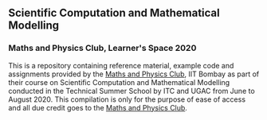## Scientific Computation and Mathematical Modelling

### Maths and Physics Club, Learner's Space 2020

This is a repository containing reference material, example code and assignments provided by the [Maths and Physics Club](https://github.com/mnp-club), IIT Bombay as part of their course on Scientific Computation and Mathematical Modelling conducted in the Technical Summer School by ITC and UGAC from June to August 2020. This compilation is only for the purpose of ease of access and all due credit goes to the [Maths and Physics Club](https://github.com/mnp-club).